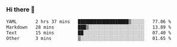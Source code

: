 ### Hi there 👋

<!--
**urzz/urzz** is a ✨ _special_ ✨ repository because its `README.md` (this file) appears on your GitHub profile.

Here are some ideas to get you started:

- 🔭 I’m currently working on ...
- 🌱 I’m currently learning ...
- 👯 I’m looking to collaborate on ...
- 🤔 I’m looking for help with ...
- 💬 Ask me about ...
- 📫 How to reach me: ...
- 😄 Pronouns: ...
- ⚡ Fun fact: ...
-->

<!--START_SECTION:waka-->

```txt
YAML       2 hrs 37 mins   ███████████████████▒░░░░░   77.06 %
Markdown   28 mins         ███▒░░░░░░░░░░░░░░░░░░░░░   13.89 %
Text       15 mins         ██░░░░░░░░░░░░░░░░░░░░░░░   07.40 %
Other      3 mins          ▒░░░░░░░░░░░░░░░░░░░░░░░░   01.65 %
```

<!--END_SECTION:waka-->
